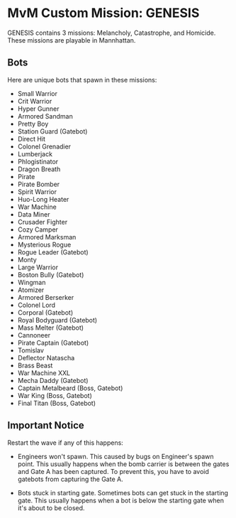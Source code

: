 # MvM Custom Mission: GENESIS

GENESIS contains 3 missions: Melancholy, Catastrophe, and Homicide. These missions are playable in Mannhattan.

## Bots
Here are unique bots that spawn in these missions:
- Small Warrior
- Crit Warrior
- Hyper Gunner
- Armored Sandman
- Pretty Boy
- Station Guard (Gatebot)
- Direct Hit
- Colonel Grenadier
- Lumberjack
- Phlogistinator
- Dragon Breath
- Pirate
- Pirate Bomber
- Spirit Warrior
- Huo-Long Heater
- War Machine
- Data Miner
- Crusader Fighter
- Cozy Camper
- Armored Marksman
- Mysterious Rogue
- Rogue Leader (Gatebot)
- Monty
- Large Warrior
- Boston Bully (Gatebot)
- Wingman
- Atomizer
- Armored Berserker
- Colonel Lord
- Corporal (Gatebot)
- Royal Bodyguard (Gatebot)
- Mass Melter (Gatebot)
- Cannoneer
- Pirate Captain (Gatebot)
- Tomislav
- Deflector Natascha
- Brass Beast
- War Machine XXL
- Mecha Daddy (Gatebot)
- Captain Metalbeard (Boss, Gatebot)
- War King (Boss, Gatebot)
- Final Titan (Boss, Gatebot)

## Important Notice
Restart the wave if any of this happens:
- Engineers won't spawn. This caused by bugs on Engineer's spawn point. This usually happens when the bomb carrier is between the gates and Gate A has been captured. To prevent this, you have to avoid gatebots from capturing the Gate A.
  
- Bots stuck in starting gate. Sometimes bots can get stuck in the starting gate. This usually happens when a bot is below the starting gate when it's about to be closed.
